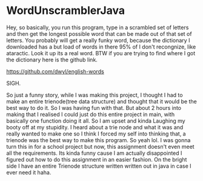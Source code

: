 # WordUnscramblerJava

Hey, so basically, you run this program, type in a scrambled set of letters and then get the longest possible word that can be made out 
of that set of letters. You probably will get a really funky word, because the dictionary I downloaded has a but load of words in there 95%
of I don't recongnize, like ataractic. Look it up its a real word. BTW if you are trying to find where I got the dictionary here 
is the github link.

https://github.com/dwyl/english-words

SIGH.

So just a funny story, while I was making this project, I thought I had to make an entire trienode(tree data structure) and 
thought that it would be the best way to do it. So I was having fun with that. But about 2 hours into making that I realised I could 
just do this entire project in main, with basically one function doing it all. So I am upset and kinda Laughing my booty off at my
stupidity. I heard about a trie node and what it was and really wanted to make one so I think I forced my self into thinking that, a 
trienode was the best way to make this program. So yeah lol. I was gonna turn this in for a school project but now, this assignment
doesn't even meet all the requirements. Its kinda funny cause I am actually disappointed I figured out how to do this assignment in 
an easier fashion. On the bright side I have an entire Trienode structure written written out in java in case I ever need it haha.
